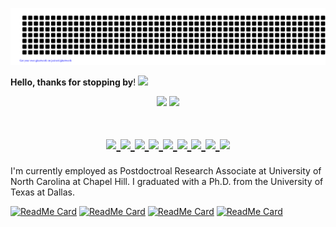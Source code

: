 ![gitartwork](gitartwork.svg)

**Hello, thanks for stopping by**! <img src="https://raw.githubusercontent.com/MartinHeinz/MartinHeinz/master/wave.gif" width="30px">

<p align="center">
  <img width="50%"  src="https://github-readme-stats.vercel.app/api?username=ArianAzg&count_private=true&show_icons=true&include_all_commits=false&hide_border=true&hide_title=true" />
  <img width="45%"  src="https://github-readme-streak-stats.herokuapp.com/?user=ArianAzg&hide_border=true" />
</p>

</h1>
<h1 align="center">
  <a href="https://github.com/ankitwasankar/mftool-java">
    <img src="https://img.shields.io/badge/Language-Python-informational?style=flat&logo=Python&color=2bbc8a">
  </a>
  <a href="https://github.com/ankitwasankar/mftool-java">
    <img src="https://img.shields.io/badge/Language-MATLAB-informational?style=flat&logo=MATLAB&color=f03c15">
  </a>
  <a href="https://github.com/ankitwasankar/mftool-java">
    <img src="https://img.shields.io/badge/Tools-TensorFlow-informational?style=flat&logo=TensorFlow&color=2bbc8a">
  </a>
  <a href="https://github.com/ankitwasankar/mftool-java">
    <img src="https://img.shields.io/badge/Tools-Keras-informational?style=flat&logo=keras&color=f03c15">
  </a>
  <a href="https://github.com/ankitwasankar/mftool-java">
    <img src="https://img.shields.io/badge/Tools-PyTorch-informational?style=flat&logo=pytorch&color=2bbc8a">
  </a>
  <a href="https://github.com/ankitwasankar/mftool-java">
    <img src="https://img.shields.io/badge/Tools-OpenCV-informational?style=flat&logo=opencv&color=2bbc8a">
  </a>

  <a href="https://github.com/ankitwasankar/mftool-java">
    <img src="https://img.shields.io/badge/Tools-Numpy-informational?style=flat&logo=numpy&color=2bbc8a">
  </a>

  <a href="https://github.com/ankitwasankar/mftool-java">
    <img src="https://img.shields.io/badge/Tools-Tkinter-informational?style=flat&logo=Python&color=f03c15">
  </a>

  <a href="https://github.com/ankitwasankar/mftool-java">
    <img src="https://img.shields.io/badge/Tools-SKLearn-informational?style=flat&logo=scikitlearn&color=2bbc8a">
  </a>
  <br>
</h1>


I'm currently employed as Postdoctroal Research Associate at University of North Carolina at Chapel Hill. I graduated with a Ph.D. from the University of Texas at Dallas.


[![ReadMe Card](https://github-readme-stats.vercel.app/api/pin/?username=ArianAzg&repo=Automatic-Venous-Gas-Emboli-Classification-in-Audio-Doppler-Ultrasound-with-Deep-Neural-Networks&show_icons=true&theme=gotham)](https://github.com/ArianAzg/Automatic-Venous-Gas-Emboli-Classification-in-Audio-Doppler-Ultrasound-with-Deep-Neural-Networks)
[![ReadMe Card](https://github-readme-stats.vercel.app/api/pin/?username=ArianAzg&repo=Application-of-Fractional-Calculus-in-Multispectral-Image-Fusion&show_icons=true&theme=gotham)](https://github.com/ArianAzg/Application-of-Fractional-Calculus-in-Multispectral-Image-Fusion)
[![ReadMe Card](https://github-readme-stats.vercel.app/api/pin/?username=ArianAzg&repo=Image-Fusion-with-PSO-Algorithm&show_icons=true&theme=gotham)](https://github.com/ArianAzg/Image-Fusion-with-PSO-Algorithm)
[![ReadMe Card](https://github-readme-stats.vercel.app/api/pin/?username=HafezEM&repo=Pansharpening-ConvolutionalAutoEncoder&show_icons=true&theme=gotham)](https://github.com/HafezEM/Pansharpening-ConvolutionalAutoEncoder)

<!--
**ArianAzg/ArianAzg** is a ✨ _special_ ✨ repository because its `README.md` (this file) appears on your GitHub profile.

Here are some ideas to get you started:

- 🔭 I’m currently working on ...
- 🌱 I’m currently learning ...
- 👯 I’m looking to collaborate on ...
- 🤔 I’m looking for help with ...
- 💬 Ask me about ...
- 📫 How to reach me: ...
- 😄 Pronouns: ...
- ⚡ Fun fact: ...
-->
